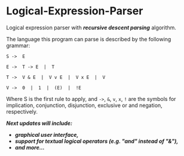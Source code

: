 # Logical-Expression-Parser
Logical expression parser with ___recursive descent parsing___ algorithm.

The language this program can parse is described by the following grammar:

`S ->  E`

`E ->  T -> E  |  T`

`T ->  V & E  |  V v E  |  V x E  |  V`

`V ->  0  |  1  |  (E)  |  !E`

Where S is the first rule to apply, and `->`, `&`, `v`, `x`, `!` are the symbols for implication, conjunction, disjunction, exclusive or and negation, respectively.

___Next updates will include:___
- ___graphical user interface,___
- ___support for textual logical operators (e.g. "and" instead of "&"),___
- ___and more...___
